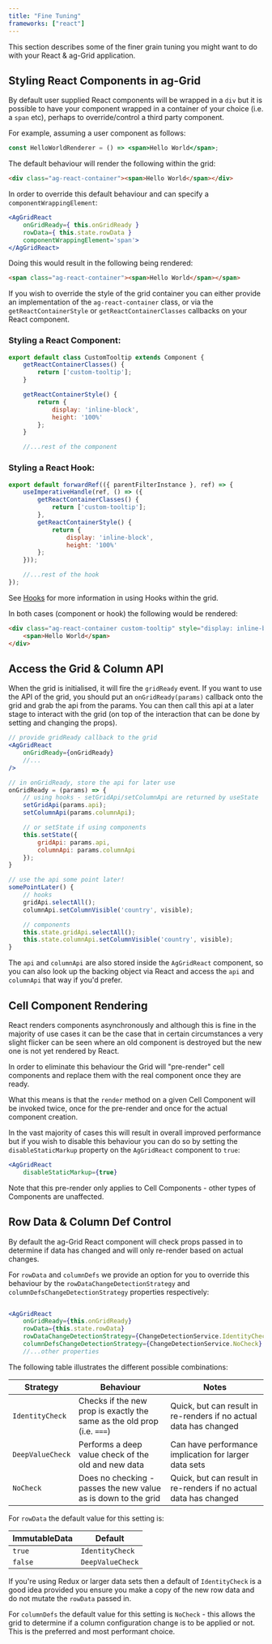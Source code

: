 ```yaml
---
title: "Fine Tuning"
frameworks: ["react"]
---
```


This section describes some of the finer grain tuning you might want to do with your React & ag-Grid application.

## Styling React Components in ag-Grid

By default user supplied React components will be wrapped in a `div` but it is possible to have your component 
wrapped in a container of your choice (i.e. a `span` etc), perhaps to override/control a third party component.

For example, assuming a user component as follows:

```jsx
const HelloWorldRenderer = () => <span>Hello World</span>;
```

The default behaviour will render the following within the grid:

```html
<div class="ag-react-container"><span>Hello World</span></div>
```

In order to override this default behaviour and can specify a `componentWrappingElement`:

```jsx
<AgGridReact
    onGridReady={ this.onGridReady }
    rowData={ this.state.rowData }
    componentWrappingElement='span'>
</AgGridReact>
```

Doing this would result in the following being rendered:
```html
<span class="ag-react-container"><span>Hello World</span></span>
```

If you wish to override the style of the grid container you can either provide an implementation of the `ag-react-container` class, or via the `getReactContainerStyle` or `getReactContainerClasses` callbacks on your React component.

### Styling a React Component:

```jsx
export default class CustomTooltip extends Component {
    getReactContainerClasses() {
        return ['custom-tooltip'];
    }

    getReactContainerStyle() {
        return {
            display: 'inline-block',
            height: '100%'
        };
    }

    //...rest of the component
```

### Styling a React Hook:

```js
export default forwardRef(({ parentFilterInstance }, ref) => {
    useImperativeHandle(ref, () => ({
        getReactContainerClasses() {
            return ['custom-tooltip'];
        },
        getReactContainerStyle() {
            return {
                display: 'inline-block',
                height: '100%'
        };
    }));

    //...rest of the hook
});
```
    
See [Hooks](../react-hooks/) for more information in using Hooks within the grid.

In both cases (component or hook) the following would be rendered:

```html
<div class="ag-react-container custom-tooltip" style="display: inline-block; height: 100%" >
    <span>Hello World</span>
</div>
```

## Access the Grid & Column API

When the grid is initialised, it will fire the `gridReady` event. If you want to use the API of 
the grid, you should put an `onGridReady(params)` callback onto the grid and grab the api 
from the params. You can then call this api at a later stage to interact with the 
grid (on top of the interaction that can be done by setting and changing the props).

```jsx
// provide gridReady callback to the grid
<AgGridReact
    onGridReady={onGridReady}
    //...
/>

// in onGridReady, store the api for later use
onGridReady = (params) => {
    // using hooks - setGridApi/setColumnApi are returned by useState
    setGridApi(params.api);
    setColumnApi(params.columnApi);

    // or setState if using components
    this.setState({
        gridApi: params.api,
        columnApi: params.columnApi
    });
}

// use the api some point later!
somePointLater() {
    // hooks
    gridApi.selectAll();
    columnApi.setColumnVisible('country', visible);

    // components
    this.state.gridApi.selectAll();
    this.state.columnApi.setColumnVisible('country', visible);
}
```

The `api` and `columnApi` are also stored inside the `AgGridReact` component, so you can also 
look up the backing object via React and access the `api` and `columnApi` that way if you'd prefer.


## Cell Component Rendering

React renders components asynchronously and although this is fine in the majority of use cases it can 
be the case that in certain circumstances a very slight flicker can be seen where an old component is 
destroyed but the new one is not yet rendered by React.

In order to eliminate this behaviour the Grid will "pre-render" cell components and replace them with 
the real component once they are ready.

What this means is that the `render` method on a given Cell Component will be invoked twice, once for 
the pre-render and once for the actual component creation.

In the vast majority of cases this will result in overall improved performance but if you wish to 
disable this behaviour you can do so by setting the `disableStaticMarkup` property on the `AgGridReact` 
component to `true`:

```jsx
<AgGridReact
    disableStaticMarkup={true}
```

Note that this pre-render only applies to Cell Components - other types of Components are unaffected.

## Row Data & Column Def Control

By default the ag-Grid React component will check props passed in to determine if data has changed 
and will only re-render based on actual changes.

For `rowData` and `columnDefs` we provide an option for you to override this behaviour by the `rowDataChangeDetectionStrategy` and `columnDefsChangeDetectionStrategy` properties respectively:

```jsx

<AgGridReact
    onGridReady={this.onGridReady}
    rowData={this.state.rowData}
    rowDataChangeDetectionStrategy={ChangeDetectionService.IdentityCheck}
    columnDefsChangeDetectionStrategy={ChangeDetectionService.NoCheck}
    //...other properties
```

The following table illustrates the different possible combinations:

| Strategy | Behaviour | Notes |
| -------- | --------- | ----- |
| `IdentityCheck` | Checks if the new prop is exactly the same as the old prop (i.e. `===`) | Quick, but can result in re-renders if no actual data has changed |
| `DeepValueCheck` | Performs a deep value check of the old and new data | Can have performance implication for larger data sets |
| `NoCheck` | Does no checking - passes the new value as is down to the grid | Quick, but can result in re-renders if no actual data has changed |

For `rowData` the default value for this setting is:

| ImmutableData | Default          |
| ------------- | ---------------- |
| `true`        | `IdentityCheck`  |
| `false`       | `DeepValueCheck` |

If you're using Redux or larger data sets then a default of `IdentityCheck` is a good idea 
provided you ensure you make a copy of the new row data and do not mutate the `rowData` passed in.

For `columnDefs` the default value for this setting is `NoCheck` - this allows the grid to 
determine if a column configuration change is to be applied or not. This is the preferred and 
most performant choice.

